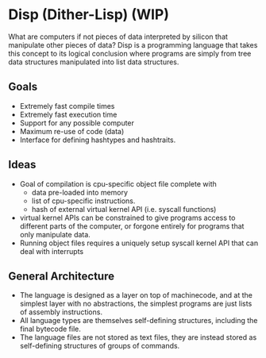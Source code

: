 # Disp (Dither-Lisp) (WIP)

What are computers if not pieces of data interpreted by silicon that manipulate other pieces of data? Disp is a programming language that takes this concept to its logical conclusion where programs are simply from tree data structures manipulated into list data structures.

## Goals
 - Extremely fast compile times
 - Extremely fast execution time
 - Support for any possible computer
 - Maximum re-use of code (data)
 - Interface for defining hashtypes and hashtraits.

## Ideas
 - Goal of compilation is cpu-specific object file complete with
   - data pre-loaded into memory
   - list of cpu-specific instructions.
   - hash of external virtual kernel API (i.e. syscall functions)
 - virtual kernel APIs can be constrained to give programs access to different parts of the computer, or forgone entirely for programs that only manipulate data.
 - Running object files requires a uniquely setup syscall kernel API that can deal with interrupts

## General Architecture

- The language is designed as a layer on top of machinecode, and at the simplest layer with no abstractions, the simplest programs are just lists of assembly instructions.
- All language types are themselves self-defining structures, including the final bytecode file.
- The language files are not stored as text files, they are instead stored as self-defining structures of groups of commands.


